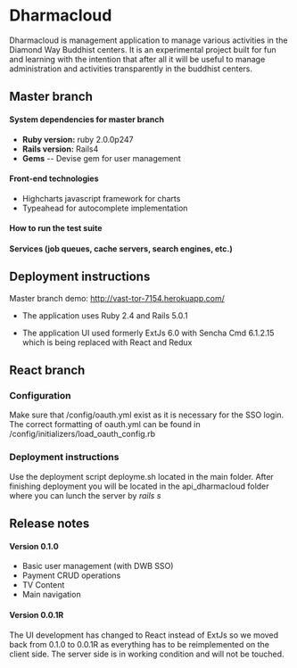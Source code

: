 # Dharmacloud

Dharmacloud is management application to manage various activities in the Diamond Way Buddhist centers. It is an experimental project built for fun and learning with the intention that after all it will be useful to manage administration and activities transparently in the buddhist centers. 

## Master branch

#### System dependencies for master branch
 - **Ruby version:** ruby 2.0.0p247
 - **Rails version:** Rails4
 - **Gems**
 	-- Devise gem for user management

#### Front-end technologies
 - Highcharts javascript framework for charts
 - Typeahead for autocomplete implementation

#### How to run the test suite

#### Services (job queues, cache servers, search engines, etc.)

## Deployment instructions

Master branch demo: http://vast-tor-7154.herokuapp.com/

* The application uses Ruby 2.4 and Rails 5.0.1

* The application UI used formerly ExtJs 6.0 with Sencha Cmd 6.1.2.15 which is being replaced with React and Redux

## React branch

### Configuration
Make sure that /config/oauth.yml exist as it is necessary for the SSO login.
The correct formatting of oauth.yml can be found in /config/initializers/load_oauth_config.rb

### Deployment instructions
Use the deployment script deployme.sh located in the main folder. After finishing deployment you will be located in the api_dharmacloud folder where you can lunch the server by *rails s*

## Release notes

#### Version 0.1.0
* Basic user management (with DWB SSO)
* Payment CRUD operations
* TV Content
* Main navigation 

#### Version 0.0.1R

The UI development has changed to React instead of ExtJs so we moved back from 0.1.0 to 0.0.1R as everything has to be reimplemented on the client side. The server side is in working condition and will not be touched. 